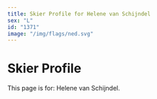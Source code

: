 ```yaml
---
title: Skier Profile for Helene van Schijndel
sex: "L"
id: "1371"
image: "/img/flags/ned.svg" 
---
```


# Skier Profile

This page is for: Helene van Schijndel.
    